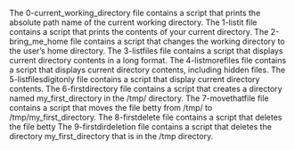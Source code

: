 The 0-current_working_directory file contains a script that prints the absolute path name of the current working directory.
The 1-listit file contains a script that prints the contents of your current directory.
The 2-bring_me_home file contains a script that changes the working directory to the user’s home directory.
The 3-listfiles file contains a script that displays current directory contents in a long format.
The 4-listmorefiles file contains a script that displays current directory contents, including hidden files.
The 5-listfilesdigitonly file contains a script that display current directory contents.
The 6-firstdirectory file contains a script that creates a directory named my_first_directory in the /tmp/ directory.
The 7-movethatfile file contains a script that moves the file betty from /tmp/ to /tmp/my_first_directory.
The 8-firstdelete file contains a script that deletes the file betty
The 9-firstdirdeletion file contains a script that deletes the directory my_first_directory that is in the /tmp directory.
